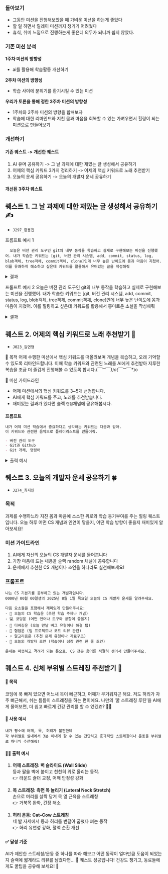 ### 돌아보기

- 그동안 미션을 진행해보았을 때 가벼운 미션을 하는게 좋았다
- 할 일 하면서 릴레이 미션까지 챙기기 어려웠다
- 휴식, 취미 느낌으로 진행하는게 좋은데 의무가 되니까 쉽지 않았다.

### 기존 미션 분석

**1주차 미션의 방향성**

- ai를 활용해 학습활동 개선하기

**2주차 미션의 방향성**

- 학습 사이에 분위기를 환기시킬 수 있는 미션

**우리가 토론을 통해 정한 3주차 미션의 방향성**

- 1주차와 2주차 미션의 방향을 합쳐보자
- 학습에 대한 리마인드와 지친 몸과 마음을 회복할 수 있는 가벼우면서 힐링이 되는 미션으로 만들어보기

### 개선하기

#### 기존 퀘스트 -> 개선한 퀘스트
1. AI 유머 공유하기 -> 그 날 과제에 대한 재밌는 글 생성해서 공유하기
2. 어제의 핵심 키워드 3가지 정리하기 -> 어제의 핵심 키워드로 노래 추천받기
3. 오늘의 운세 공유하기 ->  오늘의 개발자 운세 공유하기

#### 개선된 3주차 퀘스트
 ## 퀘스트 1. 그 날 과제에 대한 재밌는 글 생성해서 공유하기 ✍️
 - `J297_황용진`

프롬프트 예시 1
```        
  오늘은 버전 관리 도구인 git의 내부 동작을 학습하고 실제로 구현해보는 미션을 진행했어. 내가 학습한 키워드는 [git, 버전 관리 시스템, add, commit, status, log, blob객체, tree객체, commit객체, clone]인데 너무 높은 난이도에 몸과 마음이 지쳤어. 이를 유쾌하게 해소하고 싶은데 키워드를 활용해서 유머있는 글을 작성해줘
```
<details>

<summary> 결과</summary>


        
        ### 챗지피티 결과
        
        ```jsx
        오늘도 나는 ‘현실 버전 관리 시스템(Real-life VCS)’에 휘둘리던 몸과 마음을 잠시 내려놓고, 내 머릿속 git 레포지토리를 유쾌하게 정리해보려 한다.
        
        1️⃣ git init:
        
        내 아침 커피 한 잔을 initialize 하듯, 정신을 깨우고 “오늘도 화이팅!”이라는 커밋 메시지를 준비했다.
        
        2️⃣ add:
        
        그러나 출근길 버스에서 책가방을 잃어버릴 뻔한 순간, 나는 그 사건을 스테이지에 추가(git add)했다.
        
        “불안” 파일과 “당황” 파일이 index에 올라갔다.
        
        3️⃣ status:
        
        잠시 후 git status를 쳐보니,
        
        vbnet
        복사
        편집
        On branch tired  
        Your branch is up to date with 'origin/coffee-needed'.  
        Changes to be committed:  
          (use "git restore --staged <file>..." to unstage)  
                modified:   불안.txt  
                new file:   당황.txt  
        …이런 충격적인 리포트가 떴다.
        
        4️⃣ commit:
        
        “괜찮아, 내가 이걸 다 해낼 거야”
        
        잔뜩 의지를 담아 git commit -m "오늘 아침 위기 극복" 하자,
        
        내 안의 commit객체가 생성되며, 용기가 기록되었다.
        
        5️⃣ blob객체 & tree객체:
        
        하지만 이 모든 감정은 결국 blob객체로 저장되고,
        
        내 머릿속 감정 폴더 구조는 tree객체로 복잡하게 엮여 있다.
        
        “불안/blob” ↔ “희망/blob” ↔ “아무튼 커피/tree”
        
        6️⃣ log:
        
        git log를 입력하면…
        
        sql
        복사
        편집
        commit a1b2c3d4: 오늘 아침 위기 극복
        commit z9y8x7w6: 어젯밤 과제 해결  
        commit f1e2d3c4: 그래도 살아있네!  
        무심히 지나간 커밋 내역들이 내 인생의 작은 승리들이다.
        
        7️⃣ clone:
        
        “내가 오늘 겪은 고생을 친구에게도 share 하고 싶다!”
        
        그래서 리포지토리를 clone해 친구에게 전송했다.
        
        “야, 이 버그(아침 버스 사건) 좀 봐라!”
        
        마지막으로, 이 모든 과정을 겪은 나는 커밋 객체처럼 단단해졌고, 깨알같이 저장된 “당황.blob” 덕분에 다시는 같은 실수를 반복하지 않을 자신이 생겼다.
        
        이제 잠깐 stash하고, 달콤한 커피 한 잔으로 내 워킹 디렉토리를 깨끗이 정리해보자. ☕️😀
        
        ChatGPT에게 묻기
        
        ```
        
        ### 제미나이 2.5 결과
        
        ```jsx
        it과의 대환장 파티: 내 정신은 이미 blob이 되었다
        아아, 오늘은 Git이라는 거대한 미지의 버전 관리 시스템 앞에서 무릎 꿇었던 날... 분명 시작은 "재밌겠다!" 싶었던 Git 미션이었는데, 학습하면 할수록 뇌는 점점 blob 객체처럼 쪼그라들고, 마음은 tree 객체처럼 복잡하게 얽히고설키기 시작했습니다.
        
        강의실에 앉아 add 명령어를 칠 때까지만 해도 희망이 있었죠. "음, 파일을 추가하는 거군! 간단하네!" 하지만 commit의 개념을 이해하는 순간, 제 멘탈은 이미 안드로메다로 clone되어 버렸습니다. "아니, 그냥 저장하는 게 아니라 스냅샷을 찍는다고? 게다가 commit 객체가 또 뭘 품고 있다고?!" 머릿속에서 수많은 commit들이 꼬리에 꼬리를 물고 이어지며 제 인지 부조화는 극에 달했습니다.
        
        git **status** 명령어를 칠 때마다 나오는 수많은 빨간 글씨들... 그건 제 마음속 log에 새겨진 실패의 기록들이었죠. 한 줄 한 줄 읽을 때마다 "내가 지금 뭘 잘못한 거지...?"라는 자괴감이 파도처럼 밀려왔습니다. 마치 제 인생의 버전 관리를 Git으로 하고 있는 듯한 느낌이랄까요? 매 순간이 에러 투성이 log였고, commit하고 싶은 순간은 단 한 번도 없었습니다.
        
        결국, 제 뇌는 더 이상 새로운 정보를 add할 공간이 없었고, 정신은 완전히 blob 객체처럼 형태를 잃어버렸습니다. "그래, 난 그냥 아무것도 없는 텅 빈 blob이야..."라며 좌절하던 그때, 문득 거울에 비친 제 모습이 보였습니다. 퀭한 눈과 헝클어진 머리... 흡사 Git의 에러 메시지를 수만 번 본 개발자의 모습 그대로였습니다.
        
        하지만 뭐 어떻습니까! 오늘만큼은 Git의 복잡한 내부 동작을 몸소 체험하며, 우리는 진정한 "Git 마스터"의 길에 한 발짝 더 다가섰습니다... 라고 스스로 위로해 봅니다. 내일 아침, 정신을 reset하고 다시 commit할 수 있기를!
        
        오늘 하루 정말 수고 많으셨습니다! Git과의 사투에서 얻은 경험은 당신을 더욱 단단하게 만들었을 거예요. 다음 Git 미션에서는 당신의 멘탈이 blob이 아닌 commit 객체처럼 굳건하길 바랍니다! 💪
        ```
</details>
   
프롬프트 예시 2
    오늘은 버전 관리 도구인 git의 내부 동작을 학습하고 실제로 구현해보는 미션을 진행했어. 내가 학습한 키워드는 [git, 버전 관리 시스템, add, commit, status, log, blob객체, tree객체, commit객체, clone]인데 너무 높은 난이도에 몸과 마음이 지쳤어. 이를 힐링하고 싶은데 키워드를 활용해서 흥미로운 소설을 작성해줘

<details>
<summary> 결과</summary>
        
        
        ### 제미나이 결과
        
        ```jsx
        정말 고생 많으셨어요! 'Git'의 심오한 세계를 탐험하셨군요. [Git], [버전 관리 시스템]의 핵심을 이해하고, [add], [commit], [status], [log] 같은 명령어들을 직접 다루는 것은 결코 쉽지 않은 일이죠. 게다가 [blob 객체], [tree 객체], [commit 객체]와 같은 내부 구조까지 파고들다니, 그 복잡함에 몸과 마음이 지칠 법도 합니다. 하지만 괜찮아요. 당신의 노력은 결코 헛되지 않았습니다. 그 지친 마음을 달래줄 흥미로운 이야기를 들려드릴게요.
        
        잊혀진 행성, 코드리아의 수호자
        광활한 우주 저편, 시간과 공간이 뒤섞인 곳에 코드리아라는 이름의 행성이 있었다. 이곳의 모든 문명은 거대한 생명나무, 버전 관리 시스템에 뿌리를 내리고 있었다. 이 나무는 행성의 모든 지식과 역사를 줄기마다 촘촘히 기록하며 보존했는데, 그 기록 방식은 지구의 Git과 매우 흡사했다.
        
        코드리아의 마지막 수호자, 젊은 고고학자 '커밋'은 오랜 연구 끝에 행성에 닥쳐올 거대한 재앙의 전조를 감지했다. 과거의 역사가 뒤틀리고, 지식의 조각들이 사라지는 현상이 발생한 것이다. 이는 버전 관리 시스템의 뿌리가 썩어가고 있다는 끔찍한 신호였다.
        
        커밋은 당장이라도 과거의 중요한 기록들을 복구해야 했다. 그는 고대 문헌에서 전해지는 비전의 의식을 떠올렸다. 그것은 바로 '추적자의 의식'. 커밋은 오염된 기록의 심장부로 다가가, 신성한 주문을 외치기 시작했다.
        
        "나의 [add]가 너의 흔적을 발견하고, 나의 [commit]이 너를 영원히 봉인하리라."
        
        그의 주문에 맞춰 주변의 흙먼지가 회오리치듯 솟아올랐다. 이내 희미하게 빛나는 정보의 파편들이 하나둘 떠올랐다. 그는 파편들을 응시하며 [status] 명령을 수행하듯, 어떤 기록이 오염되었고, 어떤 기록이 아직 온전한지 살폈다. 그의 눈앞에는 마치 [log]를 펼쳐놓은 듯, 뒤틀린 시간의 흐름과 잃어버린 과거의 이정표들이 아찔하게 펼쳐졌다.
        
        가장 먼저 찾아야 할 것은 고대 예언의 핵심을 담고 있는 blob 객체였다. 이것은 마치 행성의 가장 작은 진실, 모든 기록의 근원과도 같았다. 커밋은 잃어버린 blob 객체들을 찾아내 봉인했다. 그러자 시스템의 거대한 가지들이 비명을 지르며 흔들렸다. 그 다음은 오염된 blob 객체들을 엮어 만들어진 tree 객체들을 바로잡는 일이었다. 이것은 행성의 지식 체계를 바로 세우는 것과 같았다. 무수한 정보의 흐름 속에서 그는 뒤섞인 tree 객체들을 원래의 질서대로 재배치했다.
        
        마지막으로 가장 중요한 것은 commit 객체였다. 이것은 모든 역사와 변화의 순간을 기록한 행성의 심장과도 같았다. 오염된 commit 객체는 마치 행성의 기억을 지워버리려는 사악한 주술과 같았다. 커밋은 온 힘을 다해 올바른 commit 객체를 불러내고, 그 안에 담긴 행성의 모든 지식과 역사를 되살려냈다.
        
        이제 남은 것은 복구된 시스템을 행성 전체에 clone하는 것이었다. 커밋은 행성 곳곳에 흩어진 신성한 거울들을 향해 손을 뻗었다. 그의 손짓에 따라 찬란한 빛이 뿜어져 나왔고, 복구된 버전 관리 시스템의 완벽한 사본들이 행성 전체로 퍼져나갔다.
        
        재앙은 물러갔고, 코드리아 행성은 다시 평화를 되찾았다. 커밋은 지친 몸을 이끌고 생명나무 아래 앉았다. 그가 힘들게 복구한 지식의 흔적들이 그의 눈앞에서 선명하게 빛나고 있었다. 그는 깨달았다. [Git]의 복잡한 명령어들과 객체들은 단순히 기술이 아니었다. 그것은 역사를 보존하고, 미래를 지켜내는 숭고한 마법이었다. 그리고 자신은 그 마법을 다루는, 행성의 진정한 수호자였다.
        
        어떠신가요? 잠시나마 Git의 복잡함에서 벗어나 쉬어가셨기를 바랍니다. 당신이 배운 지식은 이 이야기 속의 커밋처럼, 미래를 지키는 강력한 도구가 될 거예요.
        ```
        
        ### 챗지피티 결과
        
        ```jsx
        깊은 숲속, 수백 겹의 가지가 얽히고설킨 ‘레포지토리아’라는 땅이 있었다. 이곳은 모든 이야기가 저장되는 버전 관리 시스템의 심연이며, 시간의 조각들이 블롭(blob)이라는 불멸의 알갱이로 보관됐다.
        
        어느 날, 작은 블롭객체 하나가 눈을 떴다. 자신이 누군가의 소중한 코드 조각이란 사실에 행복해하면서도, 더 큰 세상에 나아갈 용기가 필요했다. 블롭객체는 자신을 모아줄 상위 구조를 찾아 길을 떠났다.
        
        첫걸음은 ‘add’라는 마법의 주문이었다. 블롭객체는 손끝에서 반짝이는 add 명령을 외치며 자신을 인덱스에 등록했다. 차곡차곡 쌓여 가는 모습은 작은 씨앗이 땅을 뚫고 올라오는 순간과도 같았다. 순간, 땅속 깊은 곳에서 나무뿌리 같은 ‘트리(tree)객체’가 올라와 블롭들을 맞이했다. 트리객체는 각 블롭의 이름과 해시를 품고 가지를 뻗으며, 뭉친 코드 조각들에게 안식처를 제공했다.
        
        하지만 레포지토리아는 늘 변하는 곳. 블롭과 트리가 합쳐진 순간, 커밋(commit)이라는 신성한 의식이 필요했다. 의식을 주관하는 것은 ‘커밋객체’였다. 커밋객체는 시간의 기록자이자 수호자. 블롭과 트리가 하나로 묶인 순간, 커밋객체는 자신의 꼬리에 꼬리를 무는 해시로 그 모든 것을 영원히 기록했다. 그렇게 하나의 완성된 순간, 레포지토리아는 또 한 번의 역사를 새겼다.
        
        때마침 하늘 너머에서 ‘status’의 정령이 내려왔다. status 정령은 레포지토리아의 현재 상태를 들여다보는 눈. “Staged: 3, Modified: 1, Untracked: 2” 같은 신비로운 숫자를 읊조리며, 모험가에게 앞으로 나아갈 길을 알려주었다. 블롭객체는 status의 인도로 자신이 어디에 있는지, 무엇이 더 필요한지 알 수 있었고, 마음속 깊은 불안이 잦아들었다.
        
        시간이 흐르고, 블롭객체는 커밋객체와 함께 기록의 숲을 헤매다 ‘log’의 신전을 발견했다. 거기에는 수없이 많은 커밋객체들의 자취가 남아 있었다. “feat: 첫번째 기능 추가”, “fix: 버그 수정”, “merge: 브랜치 통합” 등 다양한 이름표가 달린 커밋들이 촘촘히 쌓여 있었다. log 신전에서 과거를 돌아보며, 블롭객체는 자신이 겪어온 여정을 되새기고 새로운 다짐을 품었다.
        
        마지막으로, 강 건너편에 흘러가는 또 다른 레포지토리아를 향한 다리가 생겼다. 그것이 바로 ‘clone’의 마법이었다. 바람처럼 가볍게 외치자, 블롭, 트리, 커밋의 모든 기록이 반짝이며 다른 공간에 복제됐다. 낯선 땅에서도 다시 시작할 수 있는 희망이 깃든 순간이었다.
        
        그렇게 블롭객체는 add로 시작해 commit으로 완성하고, status로 길을 찾고, log로 꿈을 다지고, clone으로 새로운 세계로 나아갔다. 버전 관리 시스템의 손길 아래, 작은 코드 조각 하나도 언제나 영웅이 될 수 있음을 배우며, 레포지토리아의 숲은 다시금 평온을 되찾았다.
        ```
        


</details>


## 퀘스트 2. 어제의 핵심 키워드로 노래 추천받기 🎵
- `J023_길연형`
    
🎯 목적
어제 수행한 미션에서 핵심 키워드를 떠올려보며 개념을 복습하고, 오래 기억할 수 있도록 리마인드합니다. 이때 학습 키워드와 관련된 노래를 AI에게 추천받아 지루한 복습을 조금 더 즐겁게 진행해볼 수 있도록 합시다.\(￣︶￣*\))o(*￣︶￣*)o

📝 미션 가이드라인

- 어제 미션에서의 핵심 키워드를 3~5개 선정합니다.
- AI에게 핵심 키워드를 주고, 노래를 추천받습니다.
- 재미있는 결과가 있다면 슬랙 `랜덤`채널에 공유해봅시다.

#### 프롬프트

```markdown
내가 어제 미션 학습에서 중요하다고 생각하는 키워드는 다음과 같아.
이 키워드와 관련한 음악으로 플레이리스트를 만들어줘.

- 버전 관리 도구
- Git과 Github
- Git 개체, 명령어
```

<details>
<summary> 출력 예시</summary>
        
```markdown
🎧 🧠 Git과 GitHub을 테마로 한 작은 음악 드라마 플레이리스트
1. git init — 새로운 시작
🎵 IU – "Love Poem"
“누구의 삶도 꽃이 될 수 있다면”
→ 프로젝트를 막 시작할 때, 아무것도 없는 빈 폴더에서 미래를 꿈꾸며 git init!

2. git add — 나의 생각을 스테이지에 올려
🎵 샤이니 – "View"
“눈부신 너의 모든 게 다”
→ 변경된 파일들을 스테이징 영역에 올리며, 반짝이는 너를 커밋할 준비.

3. git commit — 나는 너를 기록해
🎵 악동뮤지션 – "시간과 낙엽
“그리움도 지나가면 추억이 되겠죠”
→ 커밋 메시지와 함께 남겨지는 나의 현재, 나중에 돌아보면 추억이 될 기록들.

4. git push — 세상에 알리기
🎵 방탄소년단 – "MIC Drop"
“Did you see my bag?”
→ 내 작업물을 리모트에 업로드하며, 세상에 보여준다. "이게 내 커밋이야!"

5. git branch — 나만의 길로
🎵 NCT Dream – "BOOM"
“I’m the one baby”
→ 메인 브랜치에서 떨어져 나와 나만의 기능 개발 브랜치로 새로운 길을 걷는다.

6. git merge — 충돌의 순간
🎵 EXO – "Monster"
“She got me gone crazy”
→ 병합하려는데... 충돌이 났다. 머리를 쥐어뜯으며 conflict 해결 중.

7. git revert — 과거로의 회귀
🎵 박효신 – "야생화"
“그대 기억이 지워질까”
→ 실수로 잘못된 커밋... 난 시간을 거슬러 다시 돌아간다.

8. git log — 나의 여정 훑기
🎵 윤하 – "기다리다"
“돌아보면 늘 그 자리에”
→ 내가 지나온 커밋들, 그때의 나를 마주본다.
```

```markdown

```
</details>
        

## 퀘스트 3. 오늘의 개발자 운세 공유하기 🍀
- `J274_최지민`

### 목적
과제를 수행하느라 지친 몸과 마음에 소소한 위로와 학습 동기부여를 주는 힐링 퀘스트입니다. 오늘 하루 어떤 CS 개념과 인연이 닿을지, 어떤 학습 방향이 좋을지 재미있게 알아보세요!

### 미션 가이드라인
1. AI에게 자신의 오늘의 CS 개발자 운세를 물어봅니다
2. 가장 마음에 드는 내용을 슬랙 random 채널에 공유합니다
3. 운세에서 추천한 CS 개념이나 조언을 하나라도 실천해보세요!

### 프롬프트
```
나는 CS 기본기를 공부하고 있는 개발자입니다.
0000년 00월 00일생의 2025년 8월 1일 목요일 오늘의 CS 개발자 운세를 알려주세요.

다음 요소들을 포함해서 재미있게 만들어주세요:
- 🧠 오늘의 CS 학습운 (추천 학습 주제나 개념)
- 💻 코딩운 (어떤 언어나 도구와 궁합이 좋을지)
- 🐛 디버깅운 (오늘 만날 버그 유형이나 해결 팁)
- 🤝 협업운 (팀 프로젝트나 코드 리뷰 관련)
- ⚡ 알고리즘운 (추천 문제 유형이나 자료구조)
- 🌟 오늘의 개발자 조언 (학습이나 성장 관련 한 줄 조언)

운세는 따뜻하고 격려가 되는 톤으로, CS 전문 용어를 적절히 섞어서 만들어주세요.
```

        
## 퀘스트 4. 신체 부위별 스트레칭 추천받기 💪

#### 🎯 목적  
코딩에 푹 빠져 있으면 어느새 목이 뻐근하고, 어깨가 무거워지곤 해요.
저도 허리가 자주 뻐근해서, 쉬는 틈틈이 스트레칭을 하는 편이에요.
나만의 ‘꿀 스트레칭 루틴’을 AI에게 물어보면, 더 쉽고 빠르게 건강 관리를 할 수 있겠죠? 🤔💡

#### 💬 사용 예시
```
내가 평소에 어깨, 목, 허리가 불편한데  
각 부위별로 실내에서 3분 이내에 할 수 있는 간단하고 효과적인 스트레칭이나 운동을 부위별로 하나씩 추천해줘!
```

#### 🧘‍♀️ 출력 예시
1. **어깨 스트레칭: 벽 슬라이드 (Wall Slide)**  
   등과 팔을 벽에 붙이고 천천히 위로 올리는 동작.  
   👉 라운드 숄더 교정, 어깨 안정성 강화

2. **목 스트레칭: 측면 목 늘리기 (Lateral Neck Stretch)**  
   손으로 머리를 살짝 당겨 목 옆 근육을 스트레칭  
   👉 거북목 완화, 긴장 해소

3. **허리 운동: Cat–Cow 스트레칭**  
   네 발 자세에서 등과 허리를 번갈아 굽혔다 펴는 동작  
   👉 허리 유연성 강화, 혈액 순환 개선

#### ✅ 달성 기준  
AI가 제안한 스트레칭/운동 중 하나를 따라 해보고
어떤 동작이 얼마만큼 도움이 되었는지 슬랙에 짧게라도 리뷰를 남겼다면…
🎉 퀘스트 성공입니다! 건강도 챙기고, 동료들에게도 꿀팁을 공유해 보세요! 🥳
